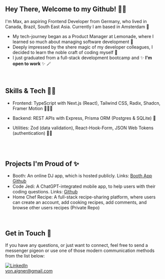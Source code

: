 ## Hey There, Welcome to my Github! 👋🏼
I'm Max, an aspiring Frontend Developer from Germany, who lived in Canada, Brazil, South East Asia. Currently I am based in Amsterdam 🌷

- My tech-journey began as a Product Manager at Lemonade, where I learned so much about managing software development 🔮
- Deeply impressed by the shere magic of my developer colleagues, I decided to learn the noble craft of coding myself 🦄
- I just graduated from a full-stack development bootcamp and ✨ **I'm open to work** ✨ 🪄 
<br/>

## Skills & Tech 🧙‍♂️

- Frontend:
TypeScript with Next.js (React), Tailwind CSS, Radix, Shadcn, Framer Motion 🧝🏾‍♀️

- Backend:
REST APIs with Express, Prisma ORM (Postgres & SQLite) 🧌

- Utilities:
Zod (data validation), React-Hook-Form, JSON Web Tokens (authentication) 🧞‍♀️
<br/>
<br/>

## Projects I'm Proud of ✨

- Booth: An online DJ app, which is hosted publicly. Links: <a href="https://booth-vert.vercel.app/">Booth App</a> <a href="https://github.com/max-von-aigner/dj-booth">Github</a>
- Code Jedi: A ChatGPT-integrated mobile app, to help users with their coding questions. Links: <a href="https://github.com/max-von-aigner/code_jedi">Github</a> 
- Home Chef Recipe: A full-stack recipe-sharing platform, where users can create an account, add cooking recipes, add comments, and browse other users recipes (Private Repo)
<br/>

## Get in Touch 🤝

If you have any questions, or just want to connect, feel free to send a messenger pigeon or use one of those modern communication methods from the list below: 
<br/>

[![LinkedIn](https://img.shields.io/badge/-LinkedIn-black.svg?style=for-the-badge&logo=linkedin&colorB=555)](https://www.linkedin.com/in/vonaigner/)
<br/> 
von.aigner@gmail.com
